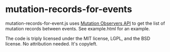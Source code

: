 mutation-records-for-events
===========================

mutation-records-for-event.js uses [Mutation Observers API] to get the list of mutation records between events. See example.html for an example.

The code is triply licensed under the MIT license, LGPL, and the BSD license.
No attribution needed. It's copyleft.

[Mutation Observers API]: http://www.w3.org/TR/dom/#mutation-observers "Mutation Observers"
